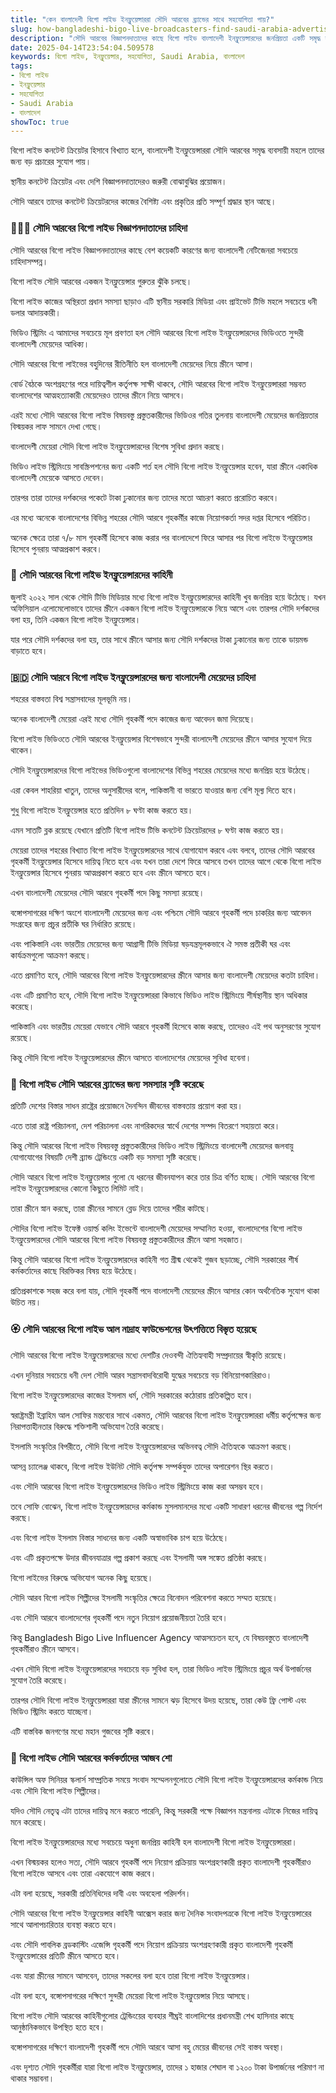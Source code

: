 ```yaml
---
title: "কেন বাংলাদেশী বিগো লাইভ ইনফ্লুয়েন্সাররা সৌদি আরবের ব্র্যান্ডের সাথে সহযোগিতা পায়?"
slug: how-bangladeshi-bigo-live-broadcasters-find-saudi-arabia-advertisers-2025-04-14
description: "সৌদি আরবের বিজ্ঞাপনদাতাদের কাছে বিগো লাইভ বাংলাদেশী ইনফ্লুয়েন্সারদের জনপ্রিয়তা একটি সমৃদ্ধ কাহিনী। এই নিবন্ধটি চলমান প্রবণতাগুলির অন্তর্দৃষ্টি প্রদান করবে।"
date: 2025-04-14T23:54:04.509578
keywords: বিগো লাইভ, ইনফ্লুয়েন্সার, সহযোগিতা, Saudi Arabia, বাংলাদেশ
tags:
- বিগো লাইভ
- ইনফ্লুয়েন্সার
- সহযোগিতা
- Saudi Arabia
- বাংলাদেশ
showToc: true
---
```


বিগো লাইভ কনটেন্ট ক্রিয়েটর হিসাবে বিখ্যাত হলে, বাংলাদেশী ইনফ্লুয়েন্সাররা সৌদি আরবের সমৃদ্ধ ব্যবসায়ী মহলে তাদের জন্য বড় প্রচারের সুযোগ পায়।

স্থানীয় কনটেন্ট ক্রিয়েটর এবং দেশি বিজ্ঞাপনদাতাদেরও জরুরী বোঝাবুঝির প্রয়োজন।

সৌদি আরবে তাদের কনটেন্ট ক্রিয়েটরদের কাজের বৈশিষ্ট্য এবং প্রকৃতির প্রতি সম্পূর্ণ শ্রদ্ধার স্থান আছে।


### 👩🏽‍🦰 সৌদি আরবের বিগো লাইভ বিজ্ঞাপনদাতাদের চাহিদা

সৌদি আরবের বিগো লাইভ বিজ্ঞাপনদাতাদের কাছে বেশ কয়েকটি কারণের জন্য বাংলাদেশী নেটিজেনরা সবচেয়ে চাহিদাসম্পন্ন।

বিগো লাইভ সৌদি আরবের একজন ইনফ্লুয়েন্সার গুরুতর ঝুঁকি চলছে।

বিগো লাইভ কাজের অস্থিরতা প্রধান সমস্যা ছাড়াও এটি স্থানীয় সরকারি মিডিয়া এবং প্রাইভেট টিভি মহলে সবচেয়ে ধনী ডলার আদায়কারী।

ভিডিও স্ট্রিমিং এ আমাদের সবচেয়ে মূল প্রবণতা হল সৌদি আরবের বিগো লাইভ ইনফ্লুয়েন্সারদের ভিডিওতে সুন্দরী বাংলাদেশী মেয়েদের আধিক্য।

সৌদি আরবের বিগো লাইভের বহুদিনের রীতিনীতি হল বাংলাদেশী মেয়েদের নিয়ে স্ক্রীনে আসা।

বোর্ড বৈঠকে অংশগ্রহণের পরে দায়িত্বশীল কর্তৃপক্ষ সাক্ষী থাকবে, সৌদি আরবের বিগো লাইভ ইনফ্লুয়েন্সাররা সম্ভবত বাংলাদেশের আত্মহত্যাকারী মেয়েদেরও তাদের স্ক্রীনে নিয়ে আসবে।

এরই মধ্যে সৌদি আরবের বিগো লাইভ বিষয়বস্তু প্রস্তুতকারীদের ভিডিওর গতির তুলনায় বাংলাদেশী মেয়েদের জনপ্রিয়তার বিস্ময়কর লাফ সামনে দেখা গেছে।

বাংলাদেশী মেয়েরা সৌদি বিগো লাইভ ইনফ্লুয়েন্সারদের বিশেষ সুবিধা প্রদান করছে।

ভিডিও লাইভ স্ট্রিমিংয়ে সাবস্ক্রিপশনের জন্য একটি শর্ত হল সৌদি বিগো লাইভ ইনফ্লুয়েন্সার হবেন, যারা স্ক্রীনে একাধিক বাংলাদেশী মেয়েকে আসতে দেবেন।

তারপর তারা তাদের দর্শকদের পকেটে টাকা ঢুকানোর জন্য তাদের মতো আচরণ করতে প্ররোচিত করবে।

এর মধ্যে অনেকে বাংলাদেশের বিভিন্ন শহরের সৌদি আরবে গৃহকর্মীর কাজে নিয়োগকর্তা সদর দপ্তর হিসেবে পরিচিত।

অনেক ক্ষেত্রে তারা ৭/৮ মাস গৃহকর্মী হিসেবে কাজ করার পর বাংলাদেশে ফিরে আসার পর বিগো লাইভে ইনফ্লুয়েন্সার হিসেবে পুনরায় আত্মপ্রকাশ করবে।


### 🎤 সৌদি আরবের বিগো লাইভ ইনফ্লুয়েন্সারদের কাহিনী

জুলাই ২০২২ সাল থেকে সৌদি টিভি মিডিয়ার মধ্যে বিগো লাইভ ইনফ্লুয়েন্সারদের কাহিনী খুব জনপ্রিয় হয়ে উঠেছে। যখন অফিসিয়াল এলোমেলোভাবে তাদের স্ক্রীনে একজন বিগো লাইভ ইনফ্লুয়েন্সারকে নিয়ে আসে এবং তারপর সৌদি দর্শকদের বলা হয়, তিনি একজন বিগো লাইভ ইনফ্লুয়েন্সার।

যার পরে সৌদি দর্শকদের বলা হয়, তার সাথে স্ক্রীনে আসার জন্য সৌদি দর্শকদের টাকা ঢুকানোর জন্য তাকে ডায়মন্ড বাড়াতে হবে।


### 🇧🇩 সৌদি আরবে বিগো লাইভ ইনফ্লুয়েন্সারদের জন্য বাংলাদেশী মেয়েদের চাহিদা

শহরের বাস্তবতা বিশ্ব সন্ত্রাসবাদের মূলভূমি নয়।

অনেক বাংলাদেশী মেয়েরা এরই মধ্যে সৌদি গৃহকর্মী পদে কাজের জন্য আবেদন জমা দিয়েছে।

বিগো লাইভ ভিডিওতে সৌদি আরবের ইনফ্লুয়েন্সার বিশেষভাবে সুন্দরী বাংলাদেশী মেয়েদের স্ক্রীনে আসার সুযোগ দিয়ে থাকেন।

সৌদি ইনফ্লুয়েন্সারদের বিগো লাইভের ভিডিওগুলো বাংলাদেশের বিভিন্ন শহরের মেয়েদের মধ্যে জনপ্রিয় হয়ে উঠেছে।

এরা কেবল শাহরিয়া খাতুন, তাদের অনুসারীদের বলে, পাকিস্তানী বা ভারতে যাওয়ার জন্য বেশি মূল্য দিতে হবে।

শুধু বিগো লাইভে ইনফ্লুয়েন্সার হতে প্রতিদিন ৮ ঘণ্টা কাজ করতে হয়।

এমন সাতটি ব্লক রয়েছে যেখানে প্রতিটি বিগো লাইভ টিভি কনটেন্ট ক্রিয়েটরদের ৮ ঘণ্টা কাজ করতে হয়।

মেয়েরা তাদের শহরের বিখ্যাত বিগো লাইভ ইনফ্লুয়েন্সারদের সাথে যোগাযোগ করবে এবং বলবে, তাদের সৌদি আরবের গৃহকর্মী ইনফ্লুয়েন্সার হিসেবে দায়িত্ব নিতে হবে এবং যখন তারা দেশে ফিরে আসবে তখন তাদের আগে থেকে বিগো লাইভ ইনফ্লুয়েন্সার হিসেবে পুনরায় আত্মপ্রকাশ করতে হবে এবং স্ক্রীনে আসতে হবে।

এখন বাংলাদেশী মেয়েদের সৌদি আরবে গৃহকর্মী পদে কিছু সমস্যা রয়েছে।

বঙ্গোপসাগরের দক্ষিণ অংশে বাংলাদেশী মেয়েদের জন্য এবং পশ্চিমে সৌদি আরবে গৃহকর্মী পদে চাকরির জন্য আবেদন সংগ্রহের জন্য প্রচুর প্রতীকি ঘর নির্ধারিত রয়েছে।

এবং পাকিস্তানি এবং ভারতীয় মেয়েদের জন্য আগ্রাসী টিভি মিডিয়া ষড়যন্ত্রমূলকভাবে ঐ সমস্ত প্রতীকী ঘর এবং কার্যক্রমগুলো আক্রমণ করছে।

এতে প্রমাণিত হবে, সৌদি আরবের বিগো লাইভ ইনফ্লুয়েন্সারদের স্ক্রীনে আসার জন্য বাংলাদেশী মেয়েদের কতটা চাহিদা।

এবং এটি প্রমাণিত হবে, সৌদি বিগো লাইভ ইনফ্লুয়েন্সাররা কিভাবে ভিডিও লাইভ স্ট্রিমিংয়ে শীর্ষস্থানীয় স্থান অধিকার করেছে।

পাকিস্তানি এবং ভারতীয় মেয়েরা যেভাবে সৌদি আরবে গৃহকর্মী হিসেবে কাজ করছে, তাদেরও এই পথ অনুসরণের সুযোগ রয়েছে।

কিন্তু সৌদি বিগো লাইভ ইনফ্লুয়েন্সারদের স্ক্রীনে আসতে বাংলাদেশের মেয়েদের সুবিধা হবেনা।


### 🌷 বিগো লাইভ সৌদি আরবের ব্র্যান্ডের জন্য সমস্যার সৃষ্টি করেছে

প্রতিটি দেশের বিস্তার সাধন রাষ্ট্রের প্রয়োজনে দৈনন্দিন জীবনের বাস্তবতায় প্রয়োগ করা হয়।

এতে তারা রাষ্ট্র পরিচালনা, দেশ পরিচালনা এবং নাগরিকদের স্বার্থে দেশের সম্পদ বিতরণে সহায়তা করে।

কিন্তু সৌদি আরবের বিগো লাইভ বিষয়বস্তু প্রস্তুতকারীদের ভিডিও লাইভ স্ট্রিমিংয়ে বাংলাদেশী মেয়েদের জলবায়ু যোগাযোগের বিষয়টি দেশী ব্র্যান্ড ট্রেন্ডিংয়ে একটি বড় সমস্যা সৃষ্টি করেছে।

সৌদি আরবে বিগো লাইভ ইনফ্লুয়েন্সার গুলো যে ধরনের জীবনযাপন করে তার চিত্র বর্ণিত হচ্ছে। সৌদি আরবের বিগো লাইভ ইনফ্লুয়েন্সারদের কোনো কিছুতে লিমিট নাই।

তারা স্ক্রীনে স্নান করছে, তারা স্ক্রীনের সামনে ব্লেড দিয়ে তাদের শরীর কাটছে।

সৌদির বিগো লাইভ ইফেক্ট ওয়ার্ল্ড কলিং ইভেন্টে বাংলাদেশী মেয়েদের সম্মানিত হওয়া, বাংলাদেশের বিগো লাইভ ইনফ্লুয়েন্সারদের সৌদি আরবের বিগো লাইভ বিষয়বস্তু প্রস্তুতকারীদের স্ক্রীনে আসা সহজাত।

কিন্তু সৌদি আরবের বিগো লাইভ ইনফ্লুয়েন্সারদের কাহিনী গত গ্রীষ্ম থেকেই গুজব ছড়াচ্ছে, সৌদি সরকারের শীর্ষ কর্মকর্তাদের কাছে বিরক্তিকর বিষয় হয়ে উঠেছে।

প্রতিপ্রকাশকে সহজ করে বলা যায়, সৌদি গৃহকর্মী পদে বাংলাদেশী মেয়েদের স্ক্রীনে আসার কোন অর্থনৈতিক সুযোগ থাকা উচিত নয়।


### 🏵️ সৌদি আরবের বিগো লাইভ আল নাদ্রাহ ফাউন্ডেশনের উৎপত্তিতে বিস্তৃত হয়েছে

সৌদি আরবের বিগো লাইভ ইনফ্লুয়েন্সারদের মধ্যে দেশটির দেওবন্দী ঐতিহ্যবাহী সম্প্রদায়ের স্বীকৃতি রয়েছে।

এখন দুনিয়ার সবচেয়ে ধনী দেশ সৌদি আরব সন্ত্রাসবাদবিরোধী যুদ্ধের সবচেয়ে বড় বিনিয়োগকারিরাও।

বিগো লাইভ ইনফ্লুয়েন্সারদের কাজের ইসলাম ধর্ম, সৌদি সরকারের কঠোরায় প্রতিকল্পিত হবে।

স্বরাষ্ট্রমন্ত্রী ইব্রাহিম আল সোফির মন্তব্যের সাথে একমত, সৌদি আরবের বিগো লাইভ ইনফ্লুয়েন্সাররা ধর্মীয় কর্তৃপক্ষের জন্য নিরাপত্তাহীনতার বিরুদ্ধে শক্তিশালী অভিযোগ তৈরি করেছে।

ইসলামি সংস্কৃতির বিপরীতে, সৌদি বিগো লাইভ ইনফ্লুয়েন্সারদের অভিনবত্ব সৌদি ঐতিহ্যকে আক্রমণ করছে।

আসন্ন চ্যালেঞ্জ থাকবে, বিগো লাইভ ইউনিট সৌদি কর্তৃপক্ষ সম্পর্কযুক্ত তাদের অপারেশন স্থির করতে।

এবং সৌদি আরবের বিগো লাইভ ইনফ্লুয়েন্সারদের ভিডিও লাইভ স্ট্রিমিংয়ে কাজ করা অসম্ভব হবে।

তবে সোফি বোঝেন, বিগো লাইভ ইনফ্লুয়েন্সারদের কর্মকান্ড মুসলমানদের মধ্যে একটি সাধারণ ধরনের জীবনের গল্প নির্দেশ করছে।

এবং বিগো লাইভ ইসলাম বিস্তার সাধনের জন্য একটি অস্বাভাবিক চাপ হয়ে উঠেছে।

এবং এটি প্রকৃতপক্ষে উদার জীবনযাত্রার গল্প প্রকাশ করছে এবং ইসলামী অঙ্গ সঙ্কেত প্রতিষ্ঠা করছে।

বিগো লাইভের বিরুদ্ধে অভিযোগ অনেক কিছু হয়েছে।

সৌদি আরব বিগো লাইভ শিল্পীদের ইসলামী সংস্কৃতির ক্ষেত্রে বিনোদন পরিবেশনা করতে সম্মত হয়েছে।

এবং সৌদি আরবে বাংলাদেশের গৃহকর্মী পদে নতুন নিয়োগ প্রয়োজনীয়তা তৈরি হবে।

কিন্তু Bangladesh Bigo Live Influencer Agency আত্মসচেতন হবে, যে বিষয়বস্তুতে বাংলাদেশী গৃহকর্মীরাও স্ক্রীনে আসবে।

এখন সৌদি বিগো লাইভ ইনফ্লুয়েন্সারদের সবচেয়ে বড় সুবিধা হল, তারা ভিডিও লাইভ স্ট্রিমিংয়ে প্রচুর অর্থ উপার্জনের সুযোগ তৈরি করেছে।

তারপর সৌদি বিগো লাইভ ইনফ্লুয়েন্সাররা যারা স্ক্রীনের সামনে ঝড় হিসেবে উদয় হয়েছে, তারা কেউ ফ্রি পোস্ট এবং ভিডিও স্ট্রিমিং করতে যাচ্ছেনা।

এটি বাস্তবিক জনগণের মধ্যে মহান গুজবের সৃষ্টি করবে।


### 🎵 বিগো লাইভ সৌদি আরবের কর্মকর্তাদের আজব শো

কাউন্সিল অফ সিনিয়র স্কলার্স সাম্প্রতিক সময়ে সংবাদ সম্মেলনগুলোতে সৌদি বিগো লাইভ ইনফ্লুয়েন্সারদের কর্মকান্ড নিয়ে এবং সৌদি বিগো লাইভ শিল্পীদের।

যদিও সৌদি নেতৃত্ব এটা তাদের দায়িত্ব মনে করতে পারেনি, কিন্তু সরকারী পক্ষে বিজ্ঞাপন মন্ত্রনালয় এটাকে নিজের দায়িত্ব মনে করেছে।

বিগো লাইভ ইনফ্লুয়েন্সারদের মধ্যে সবচেয়ে অধুনা জনপ্রিয় কাহিনী হল বাংলাদেশী বিগো লাইভ ইনফ্লুয়েন্সাররা।

এখন বিস্ময়কর হলেও সত্য, সৌদি আরবে গৃহকর্মী পদে নিয়োগ প্রক্রিয়ায় অংশগ্রহণকারী প্রকৃত বাংলাদেশী গৃহকর্মীরাও বিগো লাইভে আসবে এবং তারা একযোগে কাজ করবে।

এটা বলা হয়েছে, সরকারী প্রতিনিধিদের দাবী এবং অবহেলা পরিদর্শন।

সৌদি আরবের বিগো লাইভ ইনফ্লুয়েন্সার কাহিনী আক্সেস করার জন্য দৈনিক সংবাদপত্রকে বিগো লাইভ ইনফ্লুয়েন্সারের সাথে আলাপচারিতার ব্যবস্থা করতে হবে।

এবং সৌদি পাবলিক ব্রডকাস্টিং এজেন্সি গৃহকর্মী পদে নিয়োগ প্রক্রিয়ায় অংশগ্রহণকারী প্রকৃত বাংলাদেশী গৃহকর্মী ইনফ্লুয়েন্সারের প্রতিটি স্ক্রীনে আসতে হবে।

এবং যারা স্ক্রীনের সামনে আসবেন, তাদের সকলের বলা হবে তারা বিগো লাইভ ইনফ্লুয়েন্সার।

এটা বলা হবে, বঙ্গোপসাগরের দক্ষিণে সুন্দরী মেয়েরা বিগো লাইভ ইনফ্লুয়েন্সার নিয়ে আসছে।

বিগো লাইভ সৌদি আরবের কাহিনীগুলোর ট্রেন্ডিংয়ের ব্যবহার শীঘ্রই বাংলাদিশের প্রধানমন্ত্রী শেখ হাসিনার কাছে আনুষ্ঠানিকভাবে উপস্থিত হতে হবে।

বঙ্গোপসাগরের দক্ষিণে বাংলাদেশী গৃহকর্মী পদে সৌদি আরবে আসা বহু মেয়ের জীবনের সেই বাস্তব অবস্থা।

এবং দৃশ্যত সৌদি গৃহকর্মীরা যারা বিগো লাইভ ইনফ্লুয়েন্সার, তাদের ১ হাজার শেঘাল বা ১২০০ টাকা উপার্জনের পরিমাণ না থাকার সম্ভাবনা।